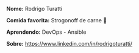 **Nome:** Rodrigo Turatti

**Comida favorita:** Strogonoff de carne 💖

**Aprendendo:** DevOps - Ansible 

**Sobre:** https://www.linkedin.com/in/rodrigoturatti/